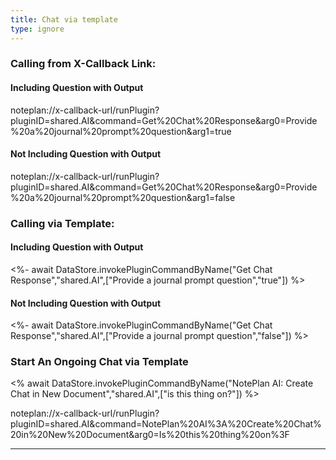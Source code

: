 ```yaml
---
title: Chat via template
type: ignore 
---
```

### Calling from X-Callback Link:
#### Including Question with Output
noteplan://x-callback-url/runPlugin?pluginID=shared.AI&command=Get%20Chat%20Response&arg0=Provide%20a%20journal%20prompt%20question&arg1=true
#### Not Including Question with Output
noteplan://x-callback-url/runPlugin?pluginID=shared.AI&command=Get%20Chat%20Response&arg0=Provide%20a%20journal%20prompt%20question&arg1=false

### Calling via Template:
#### Including Question with Output
<%- await DataStore.invokePluginCommandByName("Get Chat Response","shared.AI",["Provide a journal prompt question","true"])  %>
#### Not Including Question with Output
<%- await DataStore.invokePluginCommandByName("Get Chat Response","shared.AI",["Provide a journal prompt question","false"])  %>

### Start An Ongoing Chat via Template
<% await DataStore.invokePluginCommandByName("NotePlan AI: Create Chat in New Document","shared.AI",["is this thing on?"])  %>

noteplan://x-callback-url/runPlugin?pluginID=shared.AI&command=NotePlan%20AI%3A%20Create%20Chat%20in%20New%20Document&arg0=Is%20this%20thing%20on%3F

---
